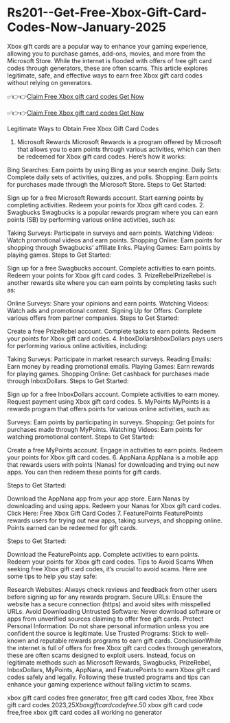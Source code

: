 # Rs201--Get-Free-Xbox-Gift-Card-Codes-Now-January-2025
Xbox gift cards are a popular way to enhance your gaming experience, allowing you to purchase games, add-ons, movies, and more from the Microsoft Store. While the internet is flooded with offers of free gift card codes through generators, these are often scams. This article explores legitimate, safe, and effective ways to earn free Xbox gift card codes without relying on generators.

✅👉👉[Claim Free Xbox gift card codes Get Now​​](https://offersfrog.com/xbox-gift-card/)

✅👉👉[Claim Free Xbox gift card codes Get Now​​](https://offersfrog.com/xbox-gift-card/)

Legitimate Ways to Obtain Free Xbox Gift Card Codes​
1. Microsoft Rewards​
Microsoft Rewards is a program offered by Microsoft that allows you to earn points through various activities, which can then be redeemed for Xbox gift card codes. Here’s how it works:

Bing Searches: Earn points by using Bing as your search engine.
Daily Sets: Complete daily sets of activities, quizzes, and polls.
Shopping: Earn points for purchases made through the Microsoft Store.
Steps to Get Started:

Sign up for a free Microsoft Rewards account.
Start earning points by completing activities.
Redeem your points for Xbox gift card codes.
2. Swagbucks​
Swagbucks is a popular rewards program where you can earn points (SB) by performing various online activities, such as:

Taking Surveys: Participate in surveys and earn points.
Watching Videos: Watch promotional videos and earn points.
Shopping Online: Earn points for shopping through Swagbucks’ affiliate links.
Playing Games: Earn points by playing games.
Steps to Get Started:

Sign up for a free Swagbucks account.
Complete activities to earn points.
Redeem your points for Xbox gift card codes.
3. PrizeRebel​
PrizeRebel is another rewards site where you can earn points by completing tasks such as:

Online Surveys: Share your opinions and earn points.
Watching Videos: Watch ads and promotional content.
Signing Up for Offers: Complete various offers from partner companies.
Steps to Get Started:

Create a free PrizeRebel account.
Complete tasks to earn points.
Redeem your points for Xbox gift card codes.
4. InboxDollars​
InboxDollars pays users for performing various online activities, including:

Taking Surveys: Participate in market research surveys.
Reading Emails: Earn money by reading promotional emails.
Playing Games: Earn rewards for playing games.
Shopping Online: Get cashback for purchases made through InboxDollars.
Steps to Get Started:

Sign up for a free InboxDollars account.
Complete activities to earn money.
Request payment using Xbox gift card codes.
5. MyPoints​
MyPoints is a rewards program that offers points for various online activities, such as:

Surveys: Earn points by participating in surveys.
Shopping: Get points for purchases made through MyPoints.
Watching Videos: Earn points for watching promotional content.
Steps to Get Started:

Create a free MyPoints account.
Engage in activities to earn points.
Redeem your points for Xbox gift card codes.
6. AppNana​
AppNana is a mobile app that rewards users with points (Nanas) for downloading and trying out new apps. You can then redeem these points for gift cards.

Steps to Get Started:

Download the AppNana app from your app store.
Earn Nanas by downloading and using apps.
Redeem your Nanas for Xbox gift card codes.
Click Here: Free Xbox Gift Card Codes​
7. FeaturePoints​
FeaturePoints rewards users for trying out new apps, taking surveys, and shopping online. Points earned can be redeemed for gift cards.

Steps to Get Started:

Download the FeaturePoints app.
Complete activities to earn points.
Redeem your points for Xbox gift card codes.
Tips to Avoid Scams​
When seeking free Xbox gift card codes, it’s crucial to avoid scams. Here are some tips to help you stay safe:

Research Websites: Always check reviews and feedback from other users before signing up for any rewards program.
Secure URLs: Ensure the website has a secure connection (https) and avoid sites with misspelled URLs.
Avoid Downloading Untrusted Software: Never download software or apps from unverified sources claiming to offer free gift cards.
Protect Personal Information: Do not share personal information unless you are confident the source is legitimate.
Use Trusted Programs: Stick to well-known and reputable rewards programs to earn gift cards.
Conclusion​
While the internet is full of offers for free Xbox gift card codes through generators, these are often scams designed to exploit users. Instead, focus on legitimate methods such as Microsoft Rewards, Swagbucks, PrizeRebel, InboxDollars, MyPoints, AppNana, and FeaturePoints to earn Xbox gift card codes safely and legally. Following these trusted programs and tips can enhance your gaming experience without falling victim to scams.

xbox gift card codes free generator, free gift card codes Xbox, free Xbox gift card codes 2023,$25 Xbox gift card code free.$50 xbox gift card code free,free xbox gift card codes all working no generator
